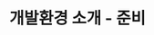---
title: 개발환경 소개 - 준비
linkTitle: "소개"
description: "개발프레임워크 개발환경의 목표, 제공 서비스 및 환경설정 관련 도구(JDK, WAS, OpenSource) 정보 등을 안내한다."
url: /egovframe-development/intro
menu:
  depth:
    weight: 1
    identifier: "development-intro"
    parent: "egovframe-development"
---